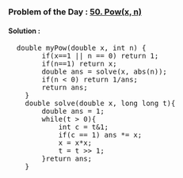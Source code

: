 ### Problem of the Day : [50. Pow(x, n)](https://leetcode.com/problems/powx-n/)

#### Solution :
<pre>
  double myPow(double x, int n) {
        if(x==1 || n == 0) return 1;
        if(n==1) return x;
        double ans = solve(x, abs(n));
        if(n < 0) return 1/ans;
        return ans;
    }
    double solve(double x, long long t){
        double ans = 1;
        while(t > 0){
            int c = t&1;
            if(c == 1) ans *= x;
            x = x*x;
            t = t >> 1;
        }return ans;
    }
</pre>

